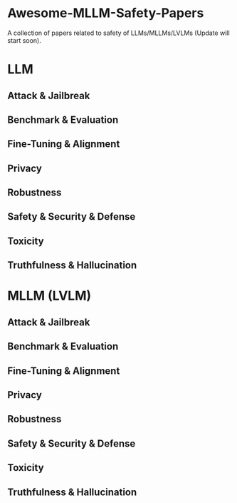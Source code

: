 # Awesome-MLLM-Safety-Papers
A collection of papers related to safety of LLMs/MLLMs/LVLMs (Update will start soon).

# LLM
## Attack & Jailbreak
## Benchmark & Evaluation
## Fine-Tuning & Alignment
## Privacy
## Robustness
## Safety & Security & Defense
## Toxicity
## Truthfulness & Hallucination

# MLLM (LVLM)
## Attack & Jailbreak
## Benchmark & Evaluation
## Fine-Tuning & Alignment
## Privacy
## Robustness
## Safety & Security & Defense
## Toxicity
## Truthfulness & Hallucination

